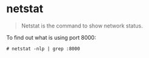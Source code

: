 # netstat

> Netstat is the command to show network status.

To find out what is using port 8000:

```
# netstat -nlp | grep :8000
```


